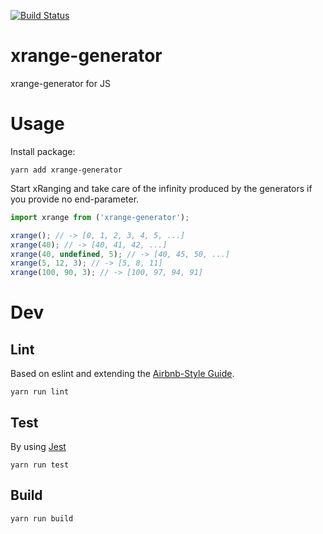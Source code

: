 [![Build Status](https://travis-ci.org/janjaali/xrange-generator.svg?branch=master)](https://travis-ci.org/janjaali/xrange-generator)

# xrange-generator
xrange-generator for JS

# Usage
Install package:

```
yarn add xrange-generator
```

Start xRanging and take care of the infinity produced by the generators if you provide no end-parameter.

```javascript
import xrange from ('xrange-generator');

xrange(); // -> [0, 1, 2, 3, 4, 5, ...]
xrange(40); // -> [40, 41, 42, ...]
xrange(40, undefined, 5); // -> [40, 45, 50, ...] 
xrange(5, 12, 3); // -> [5, 8, 11] 
xrange(100, 90, 3); // -> [100, 97, 94, 91] 
```

# Dev

## Lint
Based on eslint and extending the [Airbnb-Style Guide](https://github.com/airbnb/javascript). 

```
yarn run lint
```

## Test
By using [Jest](https://facebook.github.io/jest/)
    
```
yarn run test
```

## Build

```
yarn run build
```
